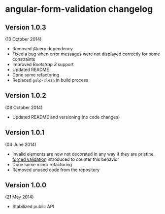 # angular-form-validation changelog

## Version 1.0.3
(13 October 2014)

- Removed jQuery dependency
- Fixed a bug when error messages were not displayed correctly for some constraints
- Improved *Bootstrap 3* support
- Updated README
- Done some refactoring
- Replaced `gulp-clean` in build process

## Version 1.0.2
(08 October 2014)

- Updated README and versioning (no code changes)

## Version 1.0.1
(04 June 2014)

- Invalid elements are now not decorated in any way if they are pristine,
  [forced validation][forced-validation] introduced to counter this behavior
- Done some minor refactoring
- Removed unused code from the repository

## Version 1.0.0
(21 May 2014)

- Stabilized public API


[forced-validation]: ./readme.md#forced-validation
